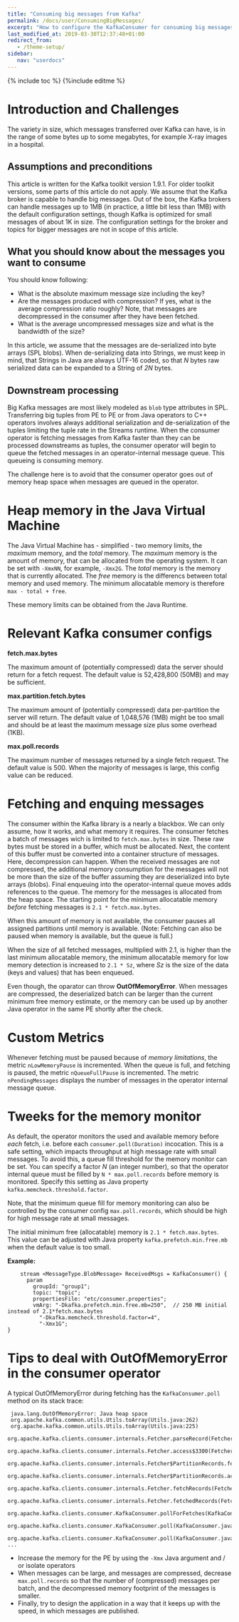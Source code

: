```yaml
---
title: "Consuming big messages from Kafka"
permalink: /docs/user/ConsumingBigMessages/
excerpt: "How to configure the KafkaConsumer for consuming big messages."
last_modified_at: 2019-03-30T12:37:48+01:00
redirect_from:
   - /theme-setup/
sidebar:
   nav: "userdocs"
---
```

{% include toc %}
{%include editme %}

# Introduction and Challenges

The variety in size, which messages transferred over Kafka can have, is in the range of some bytes up to some megabytes, for example X-ray images in a hospital.

## Assumptions and preconditions

This article is written for the Kafka toolkit version 1.9.1. For older toolkit versions, some parts of this article do not apply.
We assume that the Kafka broker is capable to handle big messages. Out of the box, the Kafka brokers can handle messages up to 1MB (in practice, a little bit less than 1MB) with the default configuration settings, though Kafka is optimized for small messages of about 1K in size. The configuration settings for the broker and topics for bigger messages are not in scope of this article.

## What you should know about the messages you want to consume

You should know following:
- What is the absolute maximum message size including the key?
- Are the messages produced with compression? If yes, what is the average compression ratio roughly? Note, that messages are decompressed in the consumer after they have been fetched.
- What is the average uncompressed messages size and what is the bandwidth of the size?

In this article, we assume that the messages are de-serialized into byte arrays (SPL blobs). When de-serializing data into Strings, we must keep in mind, that Strings in Java are always UTF-16 coded, so that *N* bytes raw serialized data can be expanded to a String of *2N* bytes.

## Downstream processing

Big Kafka messages are most likely modeled as `blob` type attributes in SPL. Transferring big tuples from PE to PE or from Java operators to C++ operators involves always additional serialization and de-serialization of the tuples limiting the tuple rate in the Streams runtime. When the consumer operator is fetching messages from Kafka faster than they can be processed downstreams as tuples, the consumer operator will begin to queue the fetched messages in an operator-internal message queue. This queueing is consuming memory.

The challenge here is to avoid that the consumer operator goes out of memory heap space when messages are queued in the operator.

# Heap memory in the Java Virtual Machine

The Java Virtual Machine has - simplified - two memory limits, the *maximum* memory, and the *total* memory. The *maximum* memory is the amount of memory, that can be allocated from the operating system. It can be set with `-XmxNN`, for example, `-Xmx2G`. The *total* memory is the memory that is currently allocated. The *free* memory is the differencs between total memory and used memory. The minimum allocatable memory is therefore `max - total + free`.

These memory limits can be obtained from the Java Runtime.

# Relevant Kafka consumer configs

**fetch.max.bytes**

The maximum amount of (potentially compressed) data the server should return for a fetch request. The default value is 52,428,800 (50MB) and may be sufficient.

**max.partition.fetch.bytes**

The maximum amount of (potentially compressed) data per-partition the server will return. The default value of 1,048,576 (1MB) might be too small and should be at least the maximum message size plus some overhead (1KB).

**max.poll.records**

The maximum number of messages returned by a single fetch request. The default value is 500. When the majority of messages is large, this config value can be reduced.

# Fetching and enquing messages

The consumer within the Kafka library is a nearly a blackbox. We can only assume, how it works, and what memory it requires. The consumer fetches a batch of messages wich is limited to `fetch.max.bytes` in size. These raw bytes must be stored in a buffer, which must be allocated. Next, the content of this buffer must be converted into a container structure of messages. Here, decompression can happen. When the received messages are not compressed, the additional memory consumption for the messages will not be more than the size of the buffer assuming they are deserialized into byte arrays (blobs). Final enqueuing into the operator-internal queue moves adds references to the queue. The memory for the messages is allocated from the heap space. The starting point for the minimum allocatable memory *before* fetching messages is `2.1 * fetch.max.bytes`.

When this amount of memory is not available, the consumer pauses all assigned partitions until memory is available. (Note: Fetching can also be paused when memory is available, but the queue  is full.)

When the size of all fetched messages, multiplied with 2.1, is higher than the last minimum allocatable memory, the minimum allocatable memory for low memory detection is increased to `2.1 * Sz`, where *Sz* is the size of the data (keys and values) that has been enqueued.

Even though, the oparator can throw **OutOfMemoryError**. When messages are compressed, the deserialized batch can be larger than the current minimum free memory estimate, or the memory can be used up by another Java operator in the same PE shortly after the check.

# Custom Metrics

Whenever fetching must be paused because of *memory limitations*, the metric `nLowMemoryPause` is incremented. When the queue is full, and fetching is paused, the metric `nQueueFullPause` is incremented. The metric `nPendingMessages` displays the number of messages in the operator internal message queue.

# Tweeks for the memory monitor

As default, the operator monitors the used and available memory before *each* fetch, i.e. before each `consumer.poll(Duration)` incocation. This is a safe setting, which impacts throughput at high message rate with small messages. To avoid this, a queue fill threshold for the memory monitor can be set. You can specify a factor *N* (an integer number), so that the operator internal queue must be filled by `N * max.poll.records` before memory is monitored. Specify this setting as Java property `kafka.memcheck.threshold.factor`.

Note, that the minimum queue fill for memory monitoring can also be controlled by the consumer config `max.poll.records`, which should be high for high message rate at small messages.

The initial minimum free (allocatable) memory is `2.1 * fetch.max.bytes`. This value can be adjusted with Java property `kafka.prefetch.min.free.mb` when the default value is too small.

**Example:**
```
    stream <MessageType.BlobMessage> ReceivedMsgs = KafkaConsumer() {
      param
        groupId: "group1";
        topic: "topic";
        propertiesFile: "etc/consumer.properties";
        vmArg: "-Dkafka.prefetch.min.free.mb=250",  // 250 MB initial instead of 2.1*fetch.max.bytes
          "-Dkafka.memcheck.threshold.factor=4",
          "-Xmx1G";
}
```

# Tips to deal with OutOfMemoryError in the consumer operator

A typical OutOfMemoryError during fetching has the `KafkaConsumer.poll` method on its stack trace:

```
 java.lang.OutOfMemoryError: Java heap space
 org.apache.kafka.common.utils.Utils.toArray(Utils.java:262)
 org.apache.kafka.common.utils.Utils.toArray(Utils.java:225)
 org.apache.kafka.clients.consumer.internals.Fetcher.parseRecord(Fetcher.java:1026)
 org.apache.kafka.clients.consumer.internals.Fetcher.access$3300(Fetcher.java:110)
 org.apache.kafka.clients.consumer.internals.Fetcher$PartitionRecords.fetchRecords(Fetcher.java:1247)
 org.apache.kafka.clients.consumer.internals.Fetcher$PartitionRecords.access$1400(Fetcher.java:1096)
 org.apache.kafka.clients.consumer.internals.Fetcher.fetchRecords(Fetcher.java:544)
 org.apache.kafka.clients.consumer.internals.Fetcher.fetchedRecords(Fetcher.java:505)
 org.apache.kafka.clients.consumer.KafkaConsumer.pollForFetches(KafkaConsumer.java:1256)
 org.apache.kafka.clients.consumer.KafkaConsumer.poll(KafkaConsumer.java:1188)
 org.apache.kafka.clients.consumer.KafkaConsumer.poll(KafkaConsumer.java:1164)
...
```

* Increase the memory for the PE by using the `-Xmx` Java argument and / or isolate operators
* When messages can be large, and messages are compressed, decrease `max.poll.records` so that the number of (compressed) messages per batch, and the decompressed memory footprint of the messages is smaller.
* Finally, try to design the application in a way that it keeps up with the speed, in which messages are published.






